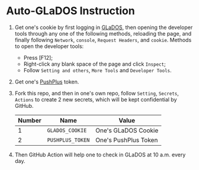 # Auto-GLaDOS Instruction

1. Get one's cookie by first logging in [GLaDOS](https://glados.rocks/), then opening the developer tools through any one of the following methods, reloading the page, and finally following `Network`, `console`, `Request Headers`, and `cookie`. Methods to open the developer tools:

   - Press [F12];
   - Right-click any blank space of the page and click `Inspect`;
   - Follow `Setting and others`, `More Tools` and `Developer Tools`.

2. Get one's [PushPlus](https://www.pushplus.plus/) token.

3. Fork this repo, and then in one's own repo, follow `Setting`, `Secrets`, `Actions` to create 2 new secrets, which will be kept confidential by GitHub.

   | Number | Name             | Value                |
   | ------ | ---------------- | -------------------- |
   | 1      | `GLADOS_COOKIE`  | One's GLaDOS Cookie  |
   | 2      | `PUSHPLUS_TOKEN` | One's PushPlus Token |

4. Then GitHub Action will help one to check in GLaDOS at 10 a.m. every day.